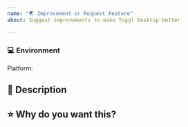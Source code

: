 ```yaml
---
name: "🌏 Improvement or Request Feature"
about: Suggest improvements to make Toggl Desktop better

---
```

<!-- Before submitting a new issue, please make sure that the same issue has not been created already -->

### 💻 Environment
<!-- Let us know the platform you would like the improvement to be in -->

Platform: <!-- macOS/Windows/Linux -->


## 📒 Description
<!-- Short and concise description of the imporovement/feature -->


## ⭐️ Why do you want this?
<!-- Let us know what is the use case that this improvement solves -->